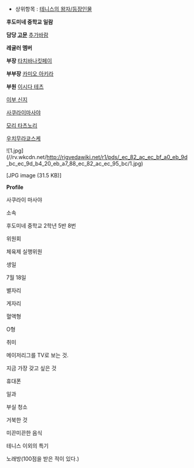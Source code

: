   * 상위항목 : [테니스의 왕자/등장인물](%ED%85%8C%EB%8B%88%EC%8A%A4%EC%9D%98%20%EC%99%95%EC%9E%90/%EB%93%B1%EC%9E%A5%EC%9D%B8%EB%AC%BC.md)  

**후도미네 중학교 일람**

**담당 [고문](%EA%B3%A0%EB%AC%B8.md)**
[추가바람](%EC%B6%94%EA%B0%80%EB%B0%94%EB%9E%8C.md)

**레귤러 멤버**

**부장**
[타치바나킷페이](%ED%83%80%EC%B9%98%EB%B0%94%EB%82%98%20%ED%82%B7%ED%8E%98%EC%9D%B4.md)

**부부장**
[카미오 아키라](%EC%B9%B4%EB%AF%B8%EC%98%A4%20%EC%95%84%ED%82%A4%EB%9D%BC.md)

**부원**
[이시다 테츠](%EC%9D%B4%EC%8B%9C%EB%8B%A4%20%ED%85%8C%EC%B8%A0.md)

[이부 신지](%EC%9D%B4%EB%B6%80%20%EC%8B%A0%EC%A7%80.md)

[사쿠라이마사야](%EC%82%AC%EC%BF%A0%EB%9D%BC%EC%9D%B4%20%EB%A7%88%EC%82%AC%EC%95%BC.md)

[모리 타츠노리](%EB%AA%A8%EB%A6%AC%20%ED%83%80%EC%B8%A0%EB%85%B8%EB%A6%AC.md)

[우치무라쿄스케](%EC%9A%B0%EC%B9%98%EB%AC%B4%EB%9D%BC%20%EC%BF%84%EC%8A%A4%EC%BC%80.md)

![1.jpg](//rv.wkcdn.net/http://rigvedawiki.net/r1/pds/_ec_82_ac_ec_bf_a0_eb_9d
_bc_ec_9d_b4_20_eb_a7_88_ec_82_ac_ec_95_bc/1.jpg)

[JPG image (31.5 KB)]

**Profile**

사쿠라이 마사야

소속

후도미네 중학교 2학년 5반 8번

위원회

체육제 실행위원

생일

7월 18일

별자리

게자리

혈액형

O형

취미

메이저리그를 TV로 보는 것.

지금 가장 갖고 싶은 것

휴대폰

일과

부실 청소

거북한 것

미끈미끈한 음식

테니스 이외의 특기

노래방(100점을 받은 적이 있다.)

